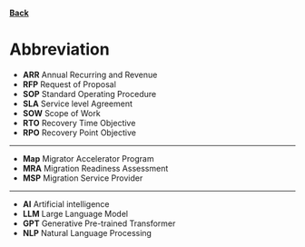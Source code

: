 #### [Back](./README.md)

# Abbreviation

* **ARR** Annual Recurring and Revenue
* **RFP** Request of Proposal
* **SOP** Standard Operating Procedure
* **SLA** Service level Agreement
* **SOW** Scope of Work
* **RTO** Recovery Time Objective
* **RPO** Recovery Point Objective
------------------

* **Map** Migrator Accelerator Program
* **MRA** Migration Readiness Assessment
* **MSP** Migration Service Provider

------------

* **AI** Artificial intelligence
* **LLM** Large Language Model
* **GPT** Generative Pre-trained Transformer
* **NLP** Natural Language Processing
